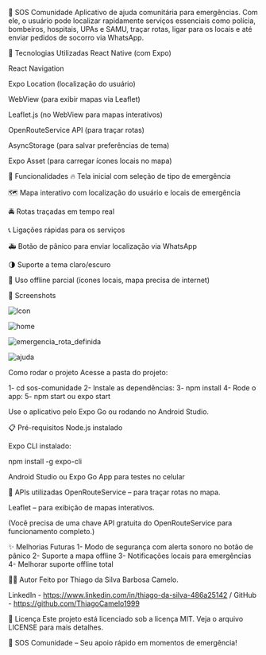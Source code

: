 📱 SOS Comunidade
Aplicativo de ajuda comunitária para emergências.
Com ele, o usuário pode localizar rapidamente serviços essenciais como polícia, bombeiros, hospitais, UPAs e SAMU, traçar rotas, ligar para os locais e até enviar pedidos de socorro via WhatsApp.

🚀 Tecnologias Utilizadas
React Native (com Expo)

React Navigation

Expo Location (localização do usuário)

WebView (para exibir mapas via Leaflet)

Leaflet.js (no WebView para mapas interativos)

OpenRouteService API (para traçar rotas)

AsyncStorage (para salvar preferências de tema)

Expo Asset (para carregar ícones locais no mapa)

🎯 Funcionalidades
🔥 Tela inicial com seleção de tipo de emergência

🗺️ Mapa interativo com localização do usuário e locais de emergência

🚔 Rotas traçadas em tempo real

📞 Ligações rápidas para os serviços

🚑 Botão de pânico para enviar localização via WhatsApp

🌗 Suporte a tema claro/escuro

📡 Uso offline parcial (ícones locais, mapa precisa de internet)

📸 Screenshots

![Icon](https://github.com/user-attachments/assets/0a60533a-2ce2-4230-b169-8bc46a6e805a)

![home](https://github.com/user-attachments/assets/e11ad309-994a-4517-9dd0-caa255bbd895)

![emergencia_rota_definida](https://github.com/user-attachments/assets/ea58c36c-e1d0-4b62-80a1-9a84c7d94e08)

![ajuda](https://github.com/user-attachments/assets/044d7f0b-5191-4eb0-b345-2315cd2fb3a9)


Como rodar o projeto
Acesse a pasta do projeto:

1- cd sos-comunidade
2- Instale as dependências:
3- npm install
4- Rode o app:
5- npm start ou expo start

Use o aplicativo pelo Expo Go ou rodando no Android Studio.

📋 Pré-requisitos
Node.js instalado

Expo CLI instalado:

npm install -g expo-cli

Android Studio ou Expo Go App para testes no celular


🔐 APIs utilizadas
OpenRouteService – para traçar rotas no mapa.

Leaflet – para exibição de mapas interativos.

(Você precisa de uma chave API gratuita do OpenRouteService para funcionamento completo.)

✨ Melhorias Futuras
1- Modo de segurança com alerta sonoro no botão de pânico
2- Suporte a mapa offline
3- Notificações locais para emergências
4- Melhorar suporte offline total

🧑‍💻 Autor
Feito por Thiago da Silva Barbosa Camelo.

LinkedIn - https://www.linkedin.com/in/thiago-da-silva-486a25142 / 
GitHub - https://github.com/ThiagoCamelo1999

📃 Licença
Este projeto está licenciado sob a licença MIT.
Veja o arquivo LICENSE para mais detalhes.

🚨 SOS Comunidade – Seu apoio rápido em momentos de emergência!
